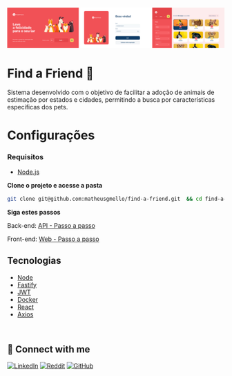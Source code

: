 ![Cover](./.github/cover.png)

# Find a Friend 🐾

Sistema desenvolvido com o objetivo de facilitar a adoção de animais de estimação por estados e cidades, permitindo a busca por características específicas dos pets.

# Configurações

### Requisitos
- [Node.js](https://nodejs.org/en)

**Clone o projeto e acesse a pasta**

``` bash
git clone git@github.com:matheusgmello/find-a-friend.git  && cd find-a-friend
```
**Siga estes passos**

Back-end: [API - Passo a passo](api/README.md)

Front-end: [Web - Passo a passo](web/README.md)


## Tecnologias

- [Node](https://nodejs.org/en/docs)
- [Fastify](https://fastify.dev/docs/latest/)
- [JWT](https://jwt.io/introduction)
- [Docker](https://docs.docker.com/)
- [React](https://react.dev/learn)
- [Axios](https://axios-http.com/ptbr/docs/intro)


<!--START_SECTION:footer-->
<br />

## 🔗 Connect with me
[![LinkedIn](https://img.shields.io/badge/linkedin-%230077B5.svg?style=for-the-badge&logo=linkedin&logoColor=white)](https://linkedin.com/in/matheusgmello)
[![Reddit](https://img.shields.io/badge/Reddit-%23FF4500.svg?style=for-the-badge&logo=Reddit&logoColor=white)](https://www.reddit.com/user/math7zw)
[![GitHub](https://img.shields.io/badge/github-%23121011.svg?style=for-the-badge&logo=github&logoColor=white)](https://github.com/matheusgmello/)


<!--END_SECTION:footer-->
